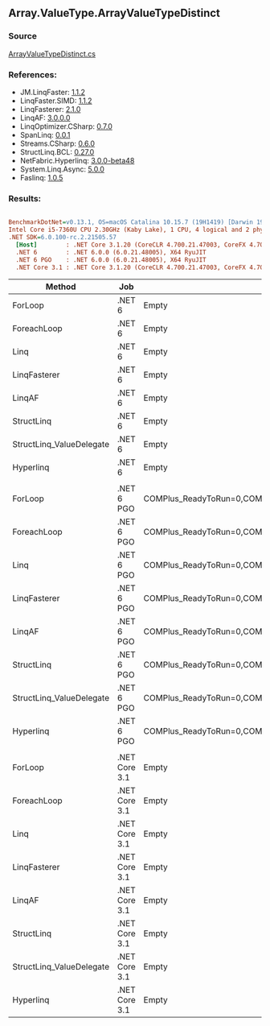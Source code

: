 ﻿## Array.ValueType.ArrayValueTypeDistinct

### Source
[ArrayValueTypeDistinct.cs](../LinqBenchmarks/Array/ValueType/ArrayValueTypeDistinct.cs)

### References:
- JM.LinqFaster: [1.1.2](https://www.nuget.org/packages/JM.LinqFaster/1.1.2)
- LinqFaster.SIMD: [1.1.2](https://www.nuget.org/packages/LinqFaster.SIMD/1.0.3)
- LinqFasterer: [2.1.0](https://www.nuget.org/packages/LinqFasterer/2.1.0)
- LinqAF: [3.0.0.0](https://www.nuget.org/packages/LinqAF/3.0.0.0)
- LinqOptimizer.CSharp: [0.7.0](https://www.nuget.org/packages/LinqOptimizer.CSharp/0.7.0)
- SpanLinq: [0.0.1](https://www.nuget.org/packages/SpanLinq/0.0.1)
- Streams.CSharp: [0.6.0](https://www.nuget.org/packages/Streams.CSharp/0.6.0)
- StructLinq.BCL: [0.27.0](https://www.nuget.org/packages/StructLinq/0.27.0)
- NetFabric.Hyperlinq: [3.0.0-beta48](https://www.nuget.org/packages/NetFabric.Hyperlinq/3.0.0-beta48)
- System.Linq.Async: [5.0.0](https://www.nuget.org/packages/System.Linq.Async/5.0.0)
- Faslinq: [1.0.5](https://www.nuget.org/packages/Faslinq/1.0.5)

### Results:
``` ini

BenchmarkDotNet=v0.13.1, OS=macOS Catalina 10.15.7 (19H1419) [Darwin 19.6.0]
Intel Core i5-7360U CPU 2.30GHz (Kaby Lake), 1 CPU, 4 logical and 2 physical cores
.NET SDK=6.0.100-rc.2.21505.57
  [Host]        : .NET Core 3.1.20 (CoreCLR 4.700.21.47003, CoreFX 4.700.21.47101), X64 RyuJIT
  .NET 6        : .NET 6.0.0 (6.0.21.48005), X64 RyuJIT
  .NET 6 PGO    : .NET 6.0.0 (6.0.21.48005), X64 RyuJIT
  .NET Core 3.1 : .NET Core 3.1.20 (CoreCLR 4.700.21.47003, CoreFX 4.700.21.47101), X64 RyuJIT


```
|                   Method |           Job |                                                   EnvironmentVariables |       Runtime | Duplicates | Count |      Mean |     Error |    StdDev |        Ratio | RatioSD |   Gen 0 | Allocated |
|------------------------- |-------------- |----------------------------------------------------------------------- |-------------- |----------- |------ |----------:|----------:|----------:|-------------:|--------:|--------:|----------:|
|                  ForLoop |        .NET 6 |                                                                  Empty |      .NET 6.0 |          4 |   100 | 14.196 μs | 0.0630 μs | 0.0558 μs |     baseline |         | 12.8784 |  26,976 B |
|              ForeachLoop |        .NET 6 |                                                                  Empty |      .NET 6.0 |          4 |   100 | 14.146 μs | 0.0868 μs | 0.0812 μs | 1.00x faster |   0.01x | 12.8784 |  26,976 B |
|                     Linq |        .NET 6 |                                                                  Empty |      .NET 6.0 |          4 |   100 | 17.224 μs | 0.1049 μs | 0.0982 μs | 1.21x slower |   0.01x | 12.8174 |  26,848 B |
|             LinqFasterer |        .NET 6 |                                                                  Empty |      .NET 6.0 |          4 |   100 | 16.280 μs | 0.1767 μs | 0.1653 μs | 1.15x slower |   0.01x | 22.6135 |  47,544 B |
|                   LinqAF |        .NET 6 |                                                                  Empty |      .NET 6.0 |          4 |   100 | 49.138 μs | 0.3604 μs | 0.3195 μs | 3.46x slower |   0.03x | 20.5688 |  43,056 B |
|               StructLinq |        .NET 6 |                                                                  Empty |      .NET 6.0 |          4 |   100 | 16.591 μs | 0.1104 μs | 0.1033 μs | 1.17x slower |   0.01x |       - |      57 B |
| StructLinq_ValueDelegate |        .NET 6 |                                                                  Empty |      .NET 6.0 |          4 |   100 |  5.154 μs | 0.0326 μs | 0.0272 μs | 2.76x faster |   0.02x |       - |       1 B |
|                Hyperlinq |        .NET 6 |                                                                  Empty |      .NET 6.0 |          4 |   100 | 14.629 μs | 0.0532 μs | 0.0471 μs | 1.03x slower |   0.01x |       - |       1 B |
|                          |               |                                                                        |               |            |       |           |           |           |              |         |         |           |
|                  ForLoop |    .NET 6 PGO | COMPlus_ReadyToRun=0,COMPlus_TC_QuickJitForLoops=1,COMPlus_TieredPGO=1 |      .NET 6.0 |          4 |   100 | 12.037 μs | 0.0905 μs | 0.0846 μs |     baseline |         | 12.8784 |  26,976 B |
|              ForeachLoop |    .NET 6 PGO | COMPlus_ReadyToRun=0,COMPlus_TC_QuickJitForLoops=1,COMPlus_TieredPGO=1 |      .NET 6.0 |          4 |   100 | 12.151 μs | 0.0938 μs | 0.0783 μs | 1.01x slower |   0.01x | 12.8784 |  26,976 B |
|                     Linq |    .NET 6 PGO | COMPlus_ReadyToRun=0,COMPlus_TC_QuickJitForLoops=1,COMPlus_TieredPGO=1 |      .NET 6.0 |          4 |   100 | 14.774 μs | 0.1211 μs | 0.1011 μs | 1.23x slower |   0.01x | 12.8174 |  26,848 B |
|             LinqFasterer |    .NET 6 PGO | COMPlus_ReadyToRun=0,COMPlus_TC_QuickJitForLoops=1,COMPlus_TieredPGO=1 |      .NET 6.0 |          4 |   100 | 15.235 μs | 0.1016 μs | 0.0901 μs | 1.27x slower |   0.01x | 22.6135 |  47,544 B |
|                   LinqAF |    .NET 6 PGO | COMPlus_ReadyToRun=0,COMPlus_TC_QuickJitForLoops=1,COMPlus_TieredPGO=1 |      .NET 6.0 |          4 |   100 | 55.269 μs | 0.3127 μs | 0.2925 μs | 4.59x slower |   0.04x | 20.3247 |  42,600 B |
|               StructLinq |    .NET 6 PGO | COMPlus_ReadyToRun=0,COMPlus_TC_QuickJitForLoops=1,COMPlus_TieredPGO=1 |      .NET 6.0 |          4 |   100 | 13.239 μs | 0.1054 μs | 0.0880 μs | 1.10x slower |   0.01x |  0.0153 |      57 B |
| StructLinq_ValueDelegate |    .NET 6 PGO | COMPlus_ReadyToRun=0,COMPlus_TC_QuickJitForLoops=1,COMPlus_TieredPGO=1 |      .NET 6.0 |          4 |   100 |  5.136 μs | 0.0363 μs | 0.0303 μs | 2.34x faster |   0.02x |       - |         - |
|                Hyperlinq |    .NET 6 PGO | COMPlus_ReadyToRun=0,COMPlus_TC_QuickJitForLoops=1,COMPlus_TieredPGO=1 |      .NET 6.0 |          4 |   100 | 11.326 μs | 0.0778 μs | 0.0728 μs | 1.06x faster |   0.01x |       - |         - |
|                          |               |                                                                        |               |            |       |           |           |           |              |         |         |           |
|                  ForLoop | .NET Core 3.1 |                                                                  Empty | .NET Core 3.1 |          4 |   100 | 17.928 μs | 0.1328 μs | 0.1242 μs |     baseline |         | 12.8784 |  26,976 B |
|              ForeachLoop | .NET Core 3.1 |                                                                  Empty | .NET Core 3.1 |          4 |   100 | 18.155 μs | 0.0567 μs | 0.0443 μs | 1.01x slower |   0.01x | 12.8784 |  26,976 B |
|                     Linq | .NET Core 3.1 |                                                                  Empty | .NET Core 3.1 |          4 |   100 | 21.371 μs | 0.1996 μs | 0.1867 μs | 1.19x slower |   0.01x |  9.0027 |  18,928 B |
|             LinqFasterer | .NET Core 3.1 |                                                                  Empty | .NET Core 3.1 |          4 |   100 | 20.004 μs | 0.2383 μs | 0.2229 μs | 1.12x slower |   0.01x | 22.6135 |  47,544 B |
|                   LinqAF | .NET Core 3.1 |                                                                  Empty | .NET Core 3.1 |          4 |   100 | 64.308 μs | 0.5702 μs | 0.5334 μs | 3.59x slower |   0.03x | 20.2637 |  42,632 B |
|               StructLinq | .NET Core 3.1 |                                                                  Empty | .NET Core 3.1 |          4 |   100 | 17.687 μs | 0.0792 μs | 0.0702 μs | 1.01x faster |   0.01x |       - |      58 B |
| StructLinq_ValueDelegate | .NET Core 3.1 |                                                                  Empty | .NET Core 3.1 |          4 |   100 |  5.343 μs | 0.0321 μs | 0.0300 μs | 3.36x faster |   0.03x |       - |       1 B |
|                Hyperlinq | .NET Core 3.1 |                                                                  Empty | .NET Core 3.1 |          4 |   100 | 15.115 μs | 0.1027 μs | 0.0960 μs | 1.19x faster |   0.01x |       - |       1 B |
